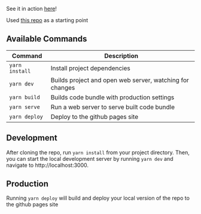 See it in action <a href="https://github.com/gwprice115/trax">here</a>!

Used <a href="https://github.com/geocine/phaser3-rollup-typescript.git">this repo</a> as a starting point

## Available Commands

| Command | Description |
|---------|-------------|
| `yarn install` | Install project dependencies |
| `yarn dev` | Builds project and open web server, watching for changes |
| `yarn build` | Builds code bundle with production settings  |
| `yarn serve` | Run a web server to serve built code bundle |
| `yarn deploy` | Deploy to the github pages site |

## Development

After cloning the repo, run `yarn install` from your project directory. Then, you can start the local development
server by running `yarn dev` and navigate to http://localhost:3000.

## Production

Running `yarn deploy` will build and deploy your local version of the repo to the github pages site
